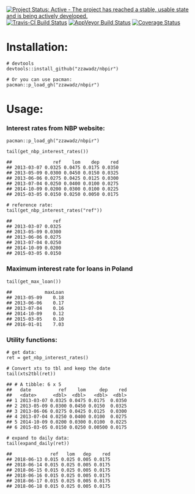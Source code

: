 [![Project Status: Active - The project has reached a stable, usable
state and is being actively
developed.](https://www.repostatus.org/badges/latest/active.svg)](https://www.repostatus.org/#active)
[![Travis-CI Build
Status](https://travis-ci.org/zzawadz/nbpir.svg?branch=master)](https://travis-ci.org/zzawadz/nbpir)
[![AppVeyor Build
Status](https://ci.appveyor.com/api/projects/status/github/zzawadz/nbpir?branch=master&svg=true)](https://ci.appveyor.com/project/zzawadz/nbpir)
[![Coverage
Status](https://img.shields.io/codecov/c/github/zzawadz/nbpir/master.svg)](https://codecov.io/github/zzawadz/nbpir?branch=master)

Installation:
=============

    # devtools
    devtools::install_github("zzawadz/nbpir")

    # Or you can use pacman:
    pacman::p_load_gh("zzawadz/nbpir")

Usage:
======

### Interest rates from NBP website:

    pacman::p_load_gh("zzawadz/nbpir")

    tail(get_nbp_interest_rates())

    ##               ref    lom    dep    red
    ## 2013-03-07 0.0325 0.0475 0.0175 0.0350
    ## 2013-05-09 0.0300 0.0450 0.0150 0.0325
    ## 2013-06-06 0.0275 0.0425 0.0125 0.0300
    ## 2013-07-04 0.0250 0.0400 0.0100 0.0275
    ## 2014-10-09 0.0200 0.0300 0.0100 0.0225
    ## 2015-03-05 0.0150 0.0250 0.0050 0.0175

    # reference rate:
    tail(get_nbp_interest_rates("ref"))

    ##               ref
    ## 2013-03-07 0.0325
    ## 2013-05-09 0.0300
    ## 2013-06-06 0.0275
    ## 2013-07-04 0.0250
    ## 2014-10-09 0.0200
    ## 2015-03-05 0.0150

### Maximum interest rate for loans in Poland

    tail(get_max_loan())

    ##            maxLoan
    ## 2013-05-09    0.18
    ## 2013-06-06    0.17
    ## 2013-07-04    0.16
    ## 2014-10-09    0.12
    ## 2015-03-05    0.10
    ## 2016-01-01    7.03

### Utility functions:

    # get data:
    ret = get_nbp_interest_rates()

    # Convert xts to tbl and keep the date
    tail(xts2tbl(ret))

    ## # A tibble: 6 x 5
    ##   date          ref    lom     dep    red
    ##   <date>      <dbl>  <dbl>   <dbl>  <dbl>
    ## 1 2013-03-07 0.0325 0.0475 0.0175  0.0350
    ## 2 2013-05-09 0.0300 0.0450 0.0150  0.0325
    ## 3 2013-06-06 0.0275 0.0425 0.0125  0.0300
    ## 4 2013-07-04 0.0250 0.0400 0.0100  0.0275
    ## 5 2014-10-09 0.0200 0.0300 0.0100  0.0225
    ## 6 2015-03-05 0.0150 0.0250 0.00500 0.0175

    # expand to daily data:
    tail(expand_daily(ret))

    ##              ref   lom   dep    red
    ## 2018-06-13 0.015 0.025 0.005 0.0175
    ## 2018-06-14 0.015 0.025 0.005 0.0175
    ## 2018-06-15 0.015 0.025 0.005 0.0175
    ## 2018-06-16 0.015 0.025 0.005 0.0175
    ## 2018-06-17 0.015 0.025 0.005 0.0175
    ## 2018-06-18 0.015 0.025 0.005 0.0175

